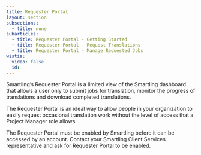 ```yaml
---
title: Requester Portal
layout: section
subsections:
  - title: none
subarticles:
  - title: Requester Portal - Getting Started
  - title: Requester Portal - Request Translations
  - title: Requester Portal - Manage Requested Jobs
wistia:
  video: false
  id:
---
```



Smartling’s Requester Portal is a limited view of the Smartling dashboard that allows a user only to submit jobs for translation, monitor the progress of translations and download completed translations.

The Requester Portal is an ideal way to allow people in your organization to easily request occasional translation work without the level of access that a Project Manager role allows.

The Requester Portal must be enabled by Smartling before it can be accessed by an account. Contact your Smartling Client Services representative and ask for Requester Portal to be enabled.